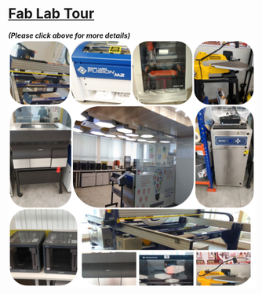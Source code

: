 
# [Fab  Lab Tour](/mdfiles/Fab-Lab.md)     
***(Please click above for more details)***
![Fab-Lab](/images//FabLab-Tour.jpg)

